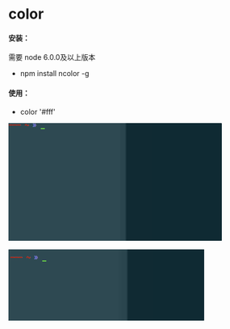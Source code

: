 # color

#### 安装：
需要 node 6.0.0及以上版本

- npm install ncolor -g


#### 使用：

- color '#fff'


![demo](demo1.gif)

![demo](demo2.gif)
